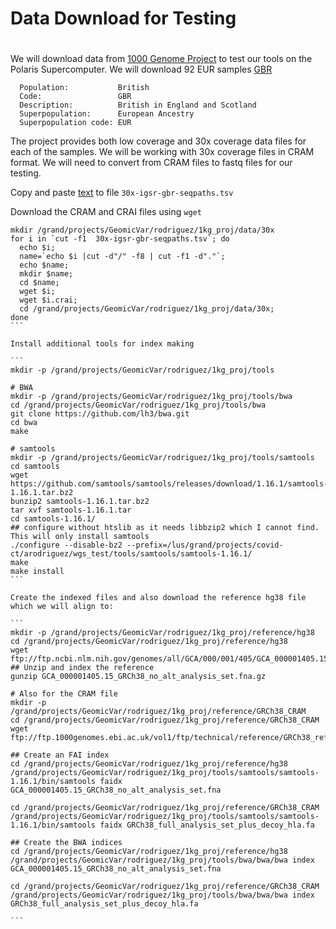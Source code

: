 # Data Download for Testing
#
We will download data from [1000 Genome Project](https://www.internationalgenome.org) to test our tools on the Polaris Supercomputer.
We will download 92 EUR samples [GBR](https://www.internationalgenome.org/data-portal/population/GBR) 


      Population:           British
      Code:                 GBR
      Description:          British in England and Scotland
      Superpopulation:      European Ancestry
      Superpopulation code: EUR

The project provides both low coverage and 30x coverage data files for each of the samples.
We will be working with 30x coverage files in CRAM format.
We will need to convert from CRAM files to fastq files for our testing.


Copy and paste [text](https://www.internationalgenome.org/api/beta/file/_search/igsr_British%20in%20England%20and%20Scotland_undefined.tsv.tsv) to file `30x-igsr-gbr-seqpaths.tsv`

Download the CRAM and CRAI files using `wget`

````
mkdir /grand/projects/GeomicVar/rodriguez/1kg_proj/data/30x
for i in `cut -f1  30x-igsr-gbr-seqpaths.tsv`; do 
  echo $i; 
  name=`echo $i |cut -d"/" -f8 | cut -f1 -d"."`; 
  echo $name; 
  mkdir $name; 
  cd $name; 
  wget $i; 
  wget $i.crai; 
  cd /grand/projects/GeomicVar/rodriguez/1kg_proj/data/30x; 
done
```

Install additional tools for index making

```
mkdir -p /grand/projects/GeomicVar/rodriguez/1kg_proj/tools

# BWA
mkdir -p /grand/projects/GeomicVar/rodriguez/1kg_proj/tools/bwa
cd /grand/projects/GeomicVar/rodriguez/1kg_proj/tools/bwa
git clone https://github.com/lh3/bwa.git
cd bwa
make

# samtools
mkdir -p /grand/projects/GeomicVar/rodriguez/1kg_proj/tools/samtools
cd samtools
wget https://github.com/samtools/samtools/releases/download/1.16.1/samtools-1.16.1.tar.bz2
bunzip2 samtools-1.16.1.tar.bz2
tar xvf samtools-1.16.1.tar
cd samtools-1.16.1/
## configure without htslib as it needs libbzip2 which I cannot find. This will only install samtools
./configure --disable-bz2 --prefix=/lus/grand/projects/covid-ct/arodriguez/wgs_test/tools/samtools/samtools-1.16.1/
make
make install
```

Create the indexed files and also download the reference hg38 file which we will align to:

```
mkdir -p /grand/projects/GeomicVar/rodriguez/1kg_proj/reference/hg38
cd /grand/projects/GeomicVar/rodriguez/1kg_proj/reference/hg38
wget ftp://ftp.ncbi.nlm.nih.gov/genomes/all/GCA/000/001/405/GCA_000001405.15_GRCh38/seqs_for_alignment_pipelines.ucsc_ids/GCA_000001405.15_GRCh38_no_alt_analysis_set.fna.gz
## Unzip and index the reference
gunzip GCA_000001405.15_GRCh38_no_alt_analysis_set.fna.gz

# Also for the CRAM file
mkdir -p /grand/projects/GeomicVar/rodriguez/1kg_proj/reference/GRCh38_CRAM
cd /grand/projects/GeomicVar/rodriguez/1kg_proj/reference/GRCh38_CRAM
wget ftp://ftp.1000genomes.ebi.ac.uk/vol1/ftp/technical/reference/GRCh38_reference_genome/GRCh38_full_analysis_set_plus_decoy_hla.fa

## Create an FAI index
cd /grand/projects/GeomicVar/rodriguez/1kg_proj/reference/hg38
/grand/projects/GeomicVar/rodriguez/1kg_proj/tools/samtools/samtools-1.16.1/bin/samtools faidx GCA_000001405.15_GRCh38_no_alt_analysis_set.fna

cd /grand/projects/GeomicVar/rodriguez/1kg_proj/reference/GRCh38_CRAM
/grand/projects/GeomicVar/rodriguez/1kg_proj/tools/samtools/samtools-1.16.1/bin/samtools faidx GRCh38_full_analysis_set_plus_decoy_hla.fa

## Create the BWA indices
cd /grand/projects/GeomicVar/rodriguez/1kg_proj/reference/hg38
/grand/projects/GeomicVar/rodriguez/1kg_proj/tools/bwa/bwa/bwa index GCA_000001405.15_GRCh38_no_alt_analysis_set.fna

cd /grand/projects/GeomicVar/rodriguez/1kg_proj/reference/GRCh38_CRAM
/grand/projects/GeomicVar/rodriguez/1kg_proj/tools/bwa/bwa/bwa index GRCh38_full_analysis_set_plus_decoy_hla.fa

```
